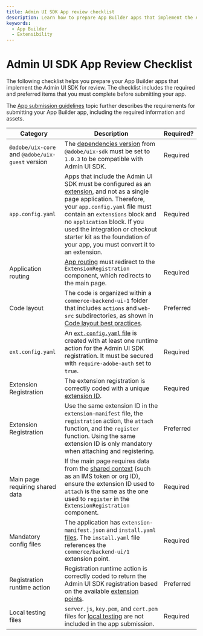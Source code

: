 ```yaml
---
title: Admin UI SDK App review checklist
description: Learn how to prepare App Builder apps that implement the Admin UI SDK for review.
keywords:
  - App Builder
  - Extensibility
---
```


# Admin UI SDK App Review Checklist

The following checklist helps you prepare your App Builder apps that implement the Admin UI SDK for review. The checklist includes the required and preferred items that you must complete before submitting your app.

The [App submission guidelines](../app-development/app-submission-guidelines.md) topic further describes the requirements for submitting your App Builder app, including the required information and assets.

Category | Description | Required?
--- | --- | ---
`@adobe/uix-core` and `@adobe/uix-guest` version | The [dependencies version](./app-registration.md#add-an-extensionregistration-component) from `@adobe/uix-sdk` must be set to `1.0.3` to be compatible with Admin UI SDK.| Required
`app.config.yaml`| Apps that include the Admin UI SDK must be configured as an [extension](https://developer.adobe.com/app-builder/docs/guides/app_builder_guides/extensions/extensions), and not as a single page application. Therefore, your `app.config.yaml` file must contain an `extensions` block and no `application` block. If you used the integration or checkout starter kit as the foundation of your app, you must convert it to an extension. | Required
Application routing | [App routing](./app-registration.md#update-the-appjs-routing) must redirect to the `ExtensionRegistration` component, which redirects to the main page.| Required
Code layout | The code is organized within a `commerce-backend-ui-1` folder that includes `actions` and `web-src` subdirectories, as shown in [Code layout best practices](./app-registration.md#code-layout-best-practices).| Preferred
`ext.config.yaml` | An [`ext.config.yaml` file](./app-registration.md#add-or-update-the-extconfigyaml) is created with at least one runtime action for the Admin UI SDK registration. It must be secured with `require-adobe-auth` set to `true`. | Required
Extension Registration | The extension registration is correctly coded with a unique [extension ID](https://developer.adobe.com/commerce/extensibility/admin-ui-sdk/app-registration/#add-an-extensionregistration-component).| Required
Extension Registration | Use the same extension ID in the `extension-manifest` file, the `registration` action, the `attach` function, and the `register` function. Using the same extension ID is only mandatory when attaching and registering.| Preferred
Main page requiring shared data | If the main page requires data from the [shared context](https://developer.adobe.com/commerce/extensibility/admin-ui-sdk/extension-points/#shared-contexts) (such as an IMS token or org ID), ensure the extension ID used to `attach` is the same as the one used to `register` in the `ExtensionRegistration` component. | Required
Mandatory config files | The application has `extension-manifest.json` and `install.yaml` [files](https://developer.adobe.com/commerce/extensibility/admin-ui-sdk/app-registration/#add-or-update-the-installyml-file). The `install.yaml` file references the `commerce/backend-ui/1` extension point.|Required
Registration runtime action | Registration runtime action is correctly coded to return the Admin UI SDK registration based on the available [extension points](./extension-points/index.md). | Preferred
Local testing files | `server.js`, `key.pem`, and `cert.pem` files for [local testing](./configuration.md#local-testing) are not included in the app submission. | Required
